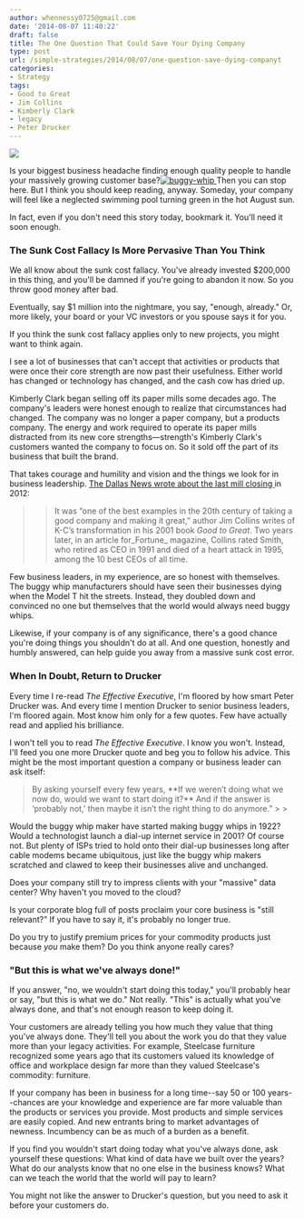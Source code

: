 ```yaml
---
author: whennessy0725@gmail.com
date: '2014-08-07 11:40:22'
draft: false
title: The One Question That Could Save Your Dying Company
type: post
url: /simple-strategies/2014/08/07/one-question-save-dying-companyt
categories:
- Strategy
tags:
- Good to Great
- Jim Collins
- Kimberly Clark
- legacy
- Peter Drucker
---
```


![](http://static1.squarespace.com/static/56c87f52356fb0ec8c23c9b7/56d09050d9fd567b5dd38d8b/56d0905ad9fd567b5dd38edc/1456509799662/buggy-whip.jpg)

  



Is your biggest business headache finding enough quality people to handle your massively growing customer base?[![buggy-whip](http://static1.squarespace.com/static/56c87f52356fb0ec8c23c9b7/56d09050d9fd567b5dd38d8b/56d0905ad9fd567b5dd38edc/1456509799662/buggy-whip.jpg)
](http://static1.squarespace.com/static/56c87f52356fb0ec8c23c9b7/56d09050d9fd567b5dd38d8b/56d0905ad9fd567b5dd38edc/1456509799662/buggy-whip.jpg)
Then you can stop here. But I think you should keep reading, anyway. Someday, your company will feel like a neglected swimming pool turning green in the hot August sun.




In fact, even if you don't need this story today, bookmark it. You'll need it soon enough.




### The Sunk Cost Fallacy Is More Pervasive Than You Think




We all know about the sunk cost fallacy. You've already invested $200,000 in this thing, and you'll be damned if you're going to abandon it now. So you throw good money after bad.




Eventually, say $1 million into the nightmare, you say, "enough, already." Or, more likely, your board or your VC investors or you spouse says it for you.




If you think the sunk cost fallacy applies only to new projects, you might want to think again.




I see a lot of businesses that can't accept that activities or products that were once their core strength are now past their usefulness. Either world has changed or technology has changed, and the cash cow has dried up.




Kimberly Clark began selling off its paper mills some decades ago. The company's leaders were honest enough to realize that circumstances had changed. The company was no longer a paper company, but a products company. The energy and work required to operate its paper mills distracted from its new core strengths—strength's Kimberly Clark's customers wanted the company to focus on. So it sold off the part of its business that built the brand.




That takes courage and humility and vision and the things we look for in business leadership. [The Dallas News wrote about the last mill closing ](http://www.dallasnews.com/business/headlines/20120128-its-the-end-of-an-era-at-kimberly-clark-as-last-pulp-mill-closes.ece)in 2012:




<blockquote>

> 
> It was “one of the best examples in the 20th century of taking a good company and making it great,” author Jim Collins writes of K-C’s transformation in his 2001 book _Good to Great_. Two years later, in an article for_Fortune_ magazine, Collins rated Smith, who retired as CEO in 1991 and died of a heart attack in 1995, among the 10 best CEOs of all time.
> 
> 
</blockquote>




Few business leaders, in my experience, are so honest with themselves. The buggy whip manufacturers should have seen their businesses dying when the Model T hit the streets. Instead, they doubled down and convinced no one but themselves that the world would always need buggy whips.




Likewise, if your company is of any significance, there's a good chance you're doing things you shouldn't do at all. And one question, honestly and humbly answered, can help guide you away from a massive sunk cost error.




### When In Doubt, Return to Drucker




Every time I re-read _The Effective Executive_, I'm floored by how smart Peter Drucker was. And every time I mention Drucker to senior business leaders, I'm floored again. Most know him only for a few quotes. Few have actually read and applied his brilliance.




I won't tell you to read _The Effective Executive_. I know you won't. Instead, I'll feed you one more Drucker quote and beg you to follow his advice. This might be the most important question a company or business leader can ask itself:




<blockquote>By asking yourself every few years, **If we weren’t doing what we now do, would we want to start doing it?** And if the answer is ‘probably not,’ then maybe it isn’t the right thing to do anymore.”
> 
> </blockquote>




Would the buggy whip maker have started making buggy whips in 1922? Would a technologist launch a dial-up internet service in 2001? Of course not. But plenty of ISPs tried to hold onto their dial-up businesses long after cable modems became ubiquitous, just like the buggy whip makers scratched and clawed to keep their businesses alive and unchanged.




Does your company still try to impress clients with your "massive" data center? Why haven't you moved to the cloud?




Is your corporate blog full of posts proclaim your core business is "still relevant?" If you have to say it, it's probably no longer true.




Do you try to justify premium prices for your commodity products just because _you_ make them? Do you think anyone really cares?




### "But this is what we've always done!"




If you answer, "no, we wouldn't start doing this today," you'll probably hear or say, "but this is what we do." Not really. "This" is actually what you've always done, and that's not enough reason to keep doing it.




Your customers are already telling you how much they value that thing you've always done. They'll tell you about the work you do that they value more than your legacy activities. For example, Steelcase furniture recognized some years ago that its customers valued its knowledge of office and workplace design far more than they valued Steelcase's commodity: furniture.




If your company has been in business for a long time--say 50 or 100 years--chances are your knowledge and experience are far more valuable than the products or services you provide. Most products and simple services are easily copied. And new entrants bring to market advantages of newness. Incumbency can be as much of a burden as a benefit.




If you find you wouldn't start doing today what you've always done, ask yourself these questions: What kind of data have we built over the years? What do our analysts know that no one else in the business knows? What can we teach the world that the world will pay to learn?




You might not like the answer to Drucker's question, but you need to ask it before your customers do.
